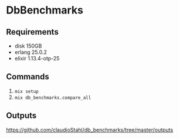 # DbBenchmarks

## Requirements

- disk 150GB
- erlang 25.0.2
- elixir 1.13.4-otp-25

## Commands

1. `mix setup`
2. `mix db_benchmarks.compare_all`

## Outputs

https://github.com/claudioStahl/db_benchmarks/tree/master/outputs
